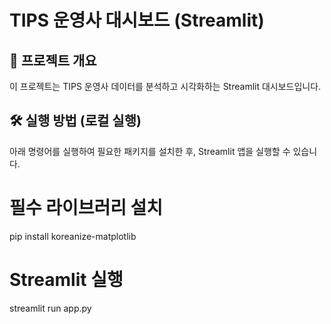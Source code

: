 # TIPS 운영사 대시보드 (Streamlit)

## 📌 프로젝트 개요
이 프로젝트는 TIPS 운영사 데이터를 분석하고 시각화하는 Streamlit 대시보드입니다.

## 🛠️ 실행 방법 (로컬 실행)
아래 명령어를 실행하여 필요한 패키지를 설치한 후, Streamlit 앱을 실행할 수 있습니다.

# 필수 라이브러리 설치
pip install koreanize-matplotlib


# Streamlit 실행
streamlit run app.py
